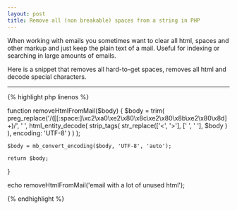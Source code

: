 ```yaml
---
layout: post
title: Remove all (non breakable) spaces from a string in PHP
---
```


When working with emails you sometimes want to clear all html, spaces and other markup and just keep the plain text of a mail. Useful for indexing or searching in large amounts of emails.

Here is a snippet that removes all hard-to-get spaces, removes all html and decode special characters.

-----

{% highlight php linenos %}

function removeHtmlFromMail($body) {
    $body = trim(
        preg_replace('/([[:space:]\xc2\xa0\xe2\x80\x8c\xe2\x80\x8b\xe2\x80\x8d]+)/', ' ',
            html_entity_decode(
                strip_tags(
                    str_replace(['&lt;', '&gt;'], [' ', ' '],
                        $body
                    )
                ),
                encoding: 'UTF-8'
            )
        )
    );

    $body = mb_convert_encoding($body, 'UTF-8', 'auto');

    return $body;
}

echo removeHtmlFromMail('<span>email with a lot of unused html</span>');

{% endhighlight %}